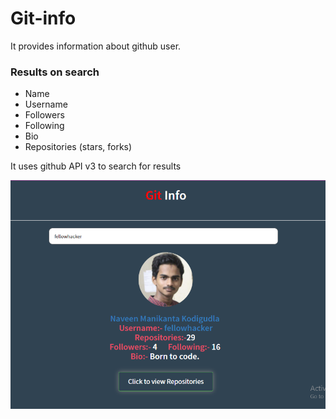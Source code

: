 # Git-info
It provides information about github user.
### Results on search
* Name
* Username
* Followers
* Following
* Bio
* Repositories (stars, forks)

It uses github API v3 to search for results

![alt text](img/git.png "aa")
